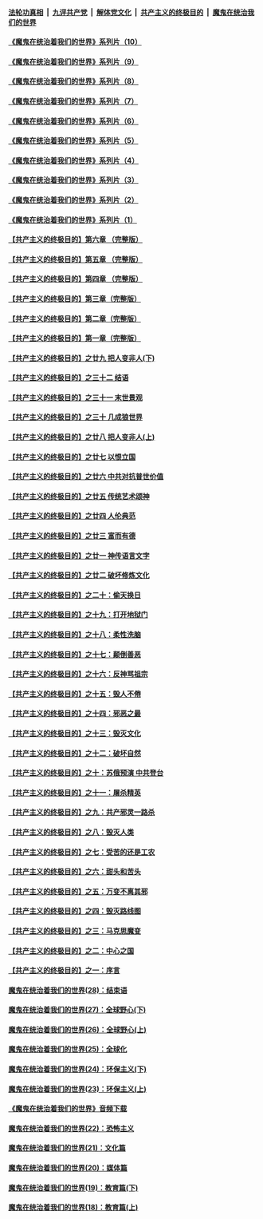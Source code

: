 ####  [法轮功真相](../../../../basic/blob/master/README.md?t=08011631) &nbsp;|&nbsp; [九评共产党](../../../../9ping.md/blob/master/README.md?t=08011631) &nbsp;|&nbsp; [解体党文化](../../../../jtdwh.md/blob/master/README.md?t=08011631)  &nbsp;|&nbsp; [共产主义的终极目的](../../../../gczydzjmd.md/blob/master/README.md?t=08011631) &nbsp;|&nbsp; [魔鬼在统治我们的世界](../../../../mgztzwmdsj.md/blob/master/README.md?t=08011631) 

#### [《魔鬼在统治着我们的世界》系列片（10）](../pages/nsc422/n12292670.md?t=08011631) 

#### [《魔鬼在统治着我们的世界》系列片（9）](../pages/nsc422/n12290859.md?t=08011631) 

#### [《魔鬼在统治着我们的世界》系列片（8）](../pages/nsc422/n12287445.md?t=08011631) 

#### [《魔鬼在统治着我们的世界》系列片（7）](../pages/nsc422/n12283425.md?t=08011631) 

#### [《魔鬼在统治着我们的世界》系列片（6）](../pages/nsc422/n12282314.md?t=08011631) 

#### [《魔鬼在统治着我们的世界》系列片（5）](../pages/nsc422/n12281419.md?t=08011631) 

#### [《魔鬼在统治着我们的世界》系列片（4）](../pages/nsc422/n12274024.md?t=08011631) 

#### [《魔鬼在统治着我们的世界》系列片（3）](../pages/nsc422/n12271322.md?t=08011631) 

#### [《魔鬼在统治着我们的世界》系列片（2）](../pages/nsc422/n12269049.md?t=08011631) 

#### [《魔鬼在统治着我们的世界》系列片（1）](../pages/nsc422/n12267575.md?t=08011631) 

#### [【共产主义的终极目的】第六章 （完整版）](../pages/nsc422/n11428913.md?t=08011631) 

#### [【共产主义的终极目的】第五章 （完整版）](../pages/nsc422/n11428912.md?t=08011631) 

#### [【共产主义的终极目的】第四章 （完整版）](../pages/nsc422/n11428907.md?t=08011631) 

#### [【共产主义的终极目的】第三章（完整版）](../pages/nsc422/n11428848.md?t=08011631) 

#### [【共产主义的终极目的】第二章（完整版）](../pages/nsc422/n11428831.md?t=08011631) 

#### [【共产主义的终极目的】第一章（完整版）](../pages/nsc422/n11417651.md?t=08011631) 

#### [【共产主义的终极目的】之廿九 把人变非人(下)](../pages/nsc422/n11344140.md?t=08011631) 

#### [【共产主义的终极目的】之三十二 结语](../pages/nsc422/n11360535.md?t=08011631) 

#### [【共产主义的终极目的】之三十一 末世景观](../pages/nsc422/n11351129.md?t=08011631) 

#### [【共产主义的终极目的】之三十 几成狼世界](../pages/nsc422/n11348280.md?t=08011631) 

#### [【共产主义的终极目的】之廿八 把人变非人(上)](../pages/nsc422/n11340492.md?t=08011631) 

#### [【共产主义的终极目的】之廿七 以恨立国](../pages/nsc422/n11336944.md?t=08011631) 

#### [【共产主义的终极目的】之廿六 中共对抗普世价值](../pages/nsc422/n11324785.md?t=08011631) 

#### [【共产主义的终极目的】之廿五 传统艺术颂神](../pages/nsc422/n11296396.md?t=08011631) 

#### [【共产主义的终极目的】之廿四 人伦典范](../pages/nsc422/n11296397.md?t=08011631) 

#### [【共产主义的终极目的】之廿三 富而有德](../pages/nsc422/n11283598.md?t=08011631) 

#### [【共产主义的终极目的】之廿一 神传语言文字](../pages/nsc422/n11263265.md?t=08011631) 

#### [【共产主义的终极目的】之廿二 破坏修炼文化](../pages/nsc422/n11245728.md?t=08011631) 

#### [【共产主义的终极目的】之二十：偷天换日](../pages/nsc422/n11238846.md?t=08011631) 

#### [【共产主义的终极目的】之十九：打开地狱门](../pages/nsc422/n11206376.md?t=08011631) 

#### [【共产主义的终极目的】之十八：柔性洗脑](../pages/nsc422/n11199994.md?t=08011631) 

#### [【共产主义的终极目的】之十七：颠倒善恶](../pages/nsc422/n11179782.md?t=08011631) 

#### [【共产主义的终极目的】之十六：反神骂祖宗](../pages/nsc422/n11166798.md?t=08011631) 

#### [【共产主义的终极目的】之十五：毁人不倦](../pages/nsc422/n11166792.md?t=08011631) 

#### [【共产主义的终极目的】之十四：邪恶之最](../pages/nsc422/n11150249.md?t=08011631) 

#### [【共产主义的终极目的】之十三：毁灭文化](../pages/nsc422/n11135227.md?t=08011631) 

#### [【共产主义的终极目的】之十二：破坏自然](../pages/nsc422/n11135214.md?t=08011631) 

#### [【共产主义的终极目的】之十：苏俄预演 中共登台](../pages/nsc422/n11118424.md?t=08011631) 

#### [【共产主义的终极目的】之十一：屠杀精英](../pages/nsc422/n11118442.md?t=08011631) 

#### [【共产主义的终极目的】之九：共产邪灵一路杀](../pages/nsc422/n11114139.md?t=08011631) 

#### [【共产主义的终极目的】之八：毁灭人类](../pages/nsc422/n11108503.md?t=08011631) 

#### [【共产主义的终极目的】之七：受苦的还是工农](../pages/nsc422/n11101809.md?t=08011631) 

#### [【共产主义的终极目的】之六：甜头和苦头](../pages/nsc422/n11096971.md?t=08011631) 

#### [【共产主义的终极目的】之五：万变不离其邪](../pages/nsc422/n11091285.md?t=08011631) 

#### [【共产主义的终极目的】之四：毁灭路线图](../pages/nsc422/n11086284.md?t=08011631) 

#### [【共产主义的终极目的】之三：马克思魔变](../pages/nsc422/n11061941.md?t=08011631) 

#### [【共产主义的终极目的】之二：中心之国](../pages/nsc422/n11047728.md?t=08011631) 

#### [【共产主义的终极目的】之一：序言](../pages/nsc422/n11086077.md?t=08011631) 

#### [魔鬼在统治着我们的世界(28)：结束语](../pages/nsc422/n10936246.md?t=08011631) 

#### [魔鬼在统治着我们的世界(27)：全球野心(下)](../pages/nsc422/n10928319.md?t=08011631) 

#### [魔鬼在统治着我们的世界(26)：全球野心(上)](../pages/nsc422/n10900318.md?t=08011631) 

#### [魔鬼在统治着我们的世界(25)：全球化](../pages/nsc422/n10788205.md?t=08011631) 

#### [魔鬼在统治着我们的世界(24)：环保主义(下)](../pages/nsc422/n10695307.md?t=08011631) 

#### [魔鬼在统治着我们的世界(23)：环保主义(上)](../pages/nsc422/n10688613.md?t=08011631) 

#### [《魔鬼在统治着我们的世界》音频下载](../pages/nsc422/n10635553.md?t=08011631) 

#### [魔鬼在统治着我们的世界(22)：恐怖主义](../pages/nsc422/n10614727.md?t=08011631) 

#### [魔鬼在统治着我们的世界(21)：文化篇](../pages/nsc422/n10597706.md?t=08011631) 

#### [魔鬼在统治着我们的世界(20)：媒体篇](../pages/nsc422/n10586579.md?t=08011631) 

#### [魔鬼在统治着我们的世界(19)：教育篇(下)](../pages/nsc422/n10564808.md?t=08011631) 

#### [魔鬼在统治着我们的世界(18)：教育篇(上)](../pages/nsc422/n10526970.md?t=08011631) 

